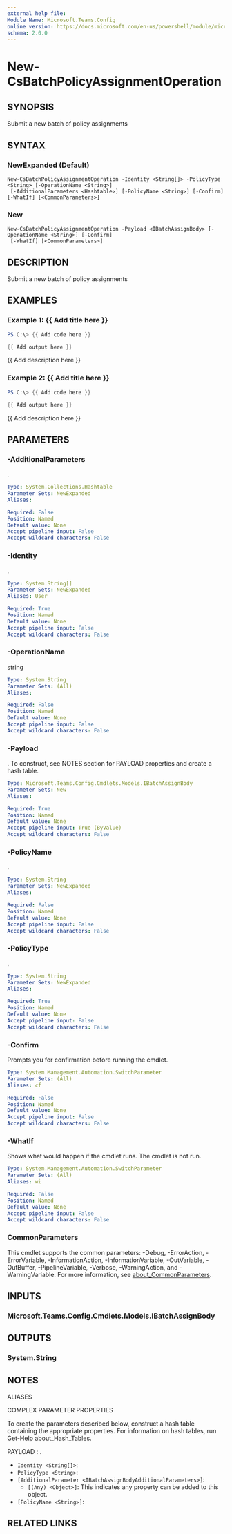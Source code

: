 ```yaml
---
external help file:
Module Name: Microsoft.Teams.Config
online version: https://docs.microsoft.com/en-us/powershell/module/microsoft.teams.config/new-csbatchpolicyassignmentoperation
schema: 2.0.0
---
```


# New-CsBatchPolicyAssignmentOperation

## SYNOPSIS
Submit a new batch of policy assignments

## SYNTAX

### NewExpanded (Default)
```
New-CsBatchPolicyAssignmentOperation -Identity <String[]> -PolicyType <String> [-OperationName <String>]
 [-AdditionalParameters <Hashtable>] [-PolicyName <String>] [-Confirm] [-WhatIf] [<CommonParameters>]
```

### New
```
New-CsBatchPolicyAssignmentOperation -Payload <IBatchAssignBody> [-OperationName <String>] [-Confirm]
 [-WhatIf] [<CommonParameters>]
```

## DESCRIPTION
Submit a new batch of policy assignments

## EXAMPLES

### Example 1: {{ Add title here }}
```powershell
PS C:\> {{ Add code here }}

{{ Add output here }}
```

{{ Add description here }}

### Example 2: {{ Add title here }}
```powershell
PS C:\> {{ Add code here }}

{{ Add output here }}
```

{{ Add description here }}

## PARAMETERS

### -AdditionalParameters
.

```yaml
Type: System.Collections.Hashtable
Parameter Sets: NewExpanded
Aliases:

Required: False
Position: Named
Default value: None
Accept pipeline input: False
Accept wildcard characters: False
```

### -Identity
.

```yaml
Type: System.String[]
Parameter Sets: NewExpanded
Aliases: User

Required: True
Position: Named
Default value: None
Accept pipeline input: False
Accept wildcard characters: False
```

### -OperationName
string

```yaml
Type: System.String
Parameter Sets: (All)
Aliases:

Required: False
Position: Named
Default value: None
Accept pipeline input: False
Accept wildcard characters: False
```

### -Payload
.
To construct, see NOTES section for PAYLOAD properties and create a hash table.

```yaml
Type: Microsoft.Teams.Config.Cmdlets.Models.IBatchAssignBody
Parameter Sets: New
Aliases:

Required: True
Position: Named
Default value: None
Accept pipeline input: True (ByValue)
Accept wildcard characters: False
```

### -PolicyName
.

```yaml
Type: System.String
Parameter Sets: NewExpanded
Aliases:

Required: False
Position: Named
Default value: None
Accept pipeline input: False
Accept wildcard characters: False
```

### -PolicyType
.

```yaml
Type: System.String
Parameter Sets: NewExpanded
Aliases:

Required: True
Position: Named
Default value: None
Accept pipeline input: False
Accept wildcard characters: False
```

### -Confirm
Prompts you for confirmation before running the cmdlet.

```yaml
Type: System.Management.Automation.SwitchParameter
Parameter Sets: (All)
Aliases: cf

Required: False
Position: Named
Default value: None
Accept pipeline input: False
Accept wildcard characters: False
```

### -WhatIf
Shows what would happen if the cmdlet runs.
The cmdlet is not run.

```yaml
Type: System.Management.Automation.SwitchParameter
Parameter Sets: (All)
Aliases: wi

Required: False
Position: Named
Default value: None
Accept pipeline input: False
Accept wildcard characters: False
```

### CommonParameters
This cmdlet supports the common parameters: -Debug, -ErrorAction, -ErrorVariable, -InformationAction, -InformationVariable, -OutVariable, -OutBuffer, -PipelineVariable, -Verbose, -WarningAction, and -WarningVariable. For more information, see [about_CommonParameters](http://go.microsoft.com/fwlink/?LinkID=113216).

## INPUTS

### Microsoft.Teams.Config.Cmdlets.Models.IBatchAssignBody

## OUTPUTS

### System.String

## NOTES

ALIASES

COMPLEX PARAMETER PROPERTIES

To create the parameters described below, construct a hash table containing the appropriate properties. For information on hash tables, run Get-Help about_Hash_Tables.


PAYLOAD <IBatchAssignBody>: .
  - `Identity <String[]>`: 
  - `PolicyType <String>`: 
  - `[AdditionalParameter <IBatchAssignBodyAdditionalParameters>]`: 
    - `[(Any) <Object>]`: This indicates any property can be added to this object.
  - `[PolicyName <String>]`: 

## RELATED LINKS

